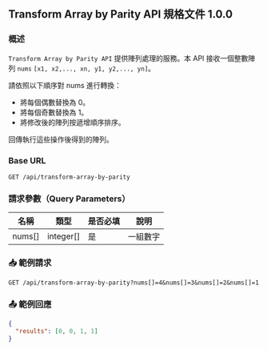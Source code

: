 ## Transform Array by Parity API 規格文件 1.0.0

### 概述

`Transform Array by Parity API` 提供陣列處理的服務。本 API 接收一個整數陣列 `nums` `[x1, x2,..., xn, y1, y2,..., yn]`。

請依照以下順序對 nums 進行轉換：

- 將每個偶數替換為 0。
- 將每個奇數替換為 1。
- 將修改後的陣列按遞增順序排序。

回傳執行這些操作後得到的陣列。

### Base URL

```
GET /api/transform-array-by-parity
```

### 請求參數（Query Parameters）

| 名稱     | 類型        | 是否必填 | 說明   |
|--------|-----------|------|------|
| nums[] | integer[] | 是    | 一組數字 |

### 📥 範例請求

```http
GET /api/transform-array-by-parity?nums[]=4&nums[]=3&nums[]=2&nums[]=1
```

### 📤 範例回應

```json
{
  "results": [0, 0, 1, 1]
}
```
